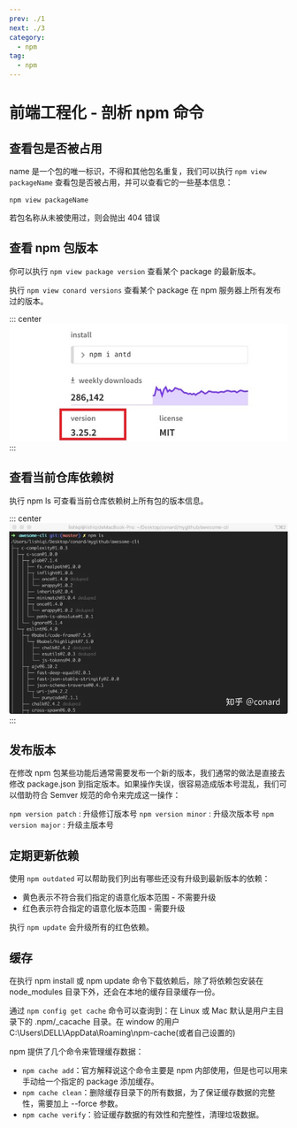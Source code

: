 ```yaml
---
prev: ./1
next: ./3
category:
  - npm
tag:
  - npm
---
```


# 前端工程化 - 剖析 npm 命令

## 查看包是否被占用

name 是一个包的唯一标识，不得和其他包名重复，我们可以执行 `npm view packageName` 查看包是否被占用，并可以查看它的一些基本信息：

```npm:no-line-numbers
npm view packageName
```

若包名称从未被使用过，则会抛出 404 错误

## 查看 npm 包版本

你可以执行 `npm view package version` 查看某个 package 的最新版本。

执行 `npm view conard versions` 查看某个 package 在 npm 服务器上所有发布过的版本。

::: center
![这就是我](./version.jpg '这就是我')
:::

## 查看当前仓库依赖树

执行 npm ls 可查看当前仓库依赖树上所有包的版本信息。

::: center
![这就是我](./img/ls.webp '这就是我')
:::

## 发布版本

在修改 npm 包某些功能后通常需要发布一个新的版本，我们通常的做法是直接去修改 package.json 到指定版本。如果操作失误，很容易造成版本号混乱，我们可以借助符合 Semver 规范的命令来完成这一操作：

`npm version patch` : 升级修订版本号
`npm version minor` : 升级次版本号
`npm version major` : 升级主版本号

## 定期更新依赖

使用 `npm outdated` 可以帮助我们列出有哪些还没有升级到最新版本的依赖：

- 黄色表示不符合我们指定的语意化版本范围 - 不需要升级
- 红色表示符合指定的语意化版本范围 - 需要升级

执行 `npm update` 会升级所有的红色依赖。

## 缓存

在执行 npm install 或 npm update 命令下载依赖后，除了将依赖包安装在 node_modules 目录下外，还会在本地的缓存目录缓存一份。

通过 `npm config get cache` 命令可以查询到：在 Linux 或 Mac 默认是用户主目录下的 .npm/\_cacache 目录。在 window 的用户 C:\Users\DELL\AppData\Roaming\npm-cache(或者自己设置的)

npm 提供了几个命令来管理缓存数据：

- `npm cache add`：官方解释说这个命令主要是 npm 内部使用，但是也可以用来手动给一个指定的 package 添加缓存。
- `npm cache clean`：删除缓存目录下的所有数据，为了保证缓存数据的完整性，需要加上 --force 参数。
- `npm cache verify`：验证缓存数据的有效性和完整性，清理垃圾数据。
